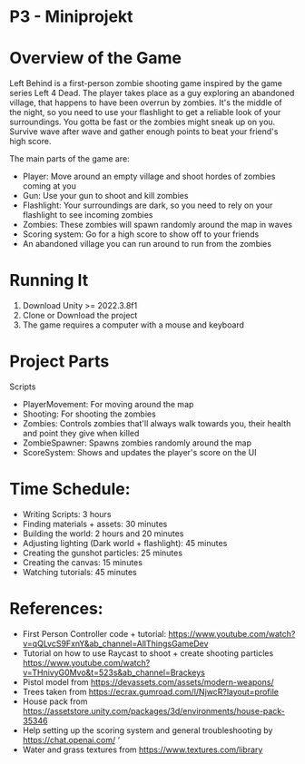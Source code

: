 # P3 - Miniprojekt
# Overview of the Game
Left Behind is a first-person zombie shooting game inspired by the game series Left 4 Dead. The player takes place as a guy exploring an abandoned village, that happens to have been overrun by zombies. It's the middle of the night, so you need to use your flashlight to get a reliable look of your surroundings. You gotta be fast or the zombies might sneak up on you. Survive wave after wave and gather enough points to beat your friend's high score.

The main parts of the game are:
* Player: Move around an empty village and shoot hordes of zombies coming at you
* Gun: Use your gun to shoot and kill zombies
* Flashlight: Your surroundings are dark, so you need to rely on your flashlight to see incoming zombies
* Zombies: These zombies will spawn randomly around the map in waves
* Scoring system: Go for a high score to show off to your friends
* An abandoned village you can run around to run from the zombies

# Running It
1. Download Unity >= 2022.3.8f1
2. Clone or Download the project
3. The game requires a computer with a mouse and keyboard

# Project Parts
Scripts
* PlayerMovement: For moving around the map
* Shooting: For shooting the zombies
* Zombies: Controls zombies that'll always walk towards you, their health and point they give when killed
* ZombieSpawner: Spawns zombies randomly around the map
* ScoreSystem: Shows and updates the player's score on the UI

# Time Schedule:

* Writing Scripts: 3 hours
*	Finding materials + assets: 30 minutes
*	Building the world: 2 hours and 20 minutes
*	Adjusting lighting (Dark world + flashlight): 45 minutes
*	Creating the gunshot particles: 25 minutes
*	Creating the canvas: 15 minutes
*	Watching tutorials: 45 minutes

# References:
*	First Person Controller code + tutorial: https://www.youtube.com/watch?v=qQLvcS9FxnY&ab_channel=AllThingsGameDev 
*	Tutorial on how to use Raycast to shoot + create shooting particles https://www.youtube.com/watch?v=THnivyG0Mvo&t=523s&ab_channel=Brackeys 
*	Pistol model from https://devassets.com/assets/modern-weapons/ 
*	Trees taken from https://ecrax.gumroad.com/l/NjwcR?layout=profile 
*	House pack from https://assetstore.unity.com/packages/3d/environments/house-pack-35346 
*	Help setting up the scoring system and general troubleshooting by https://chat.openai.com/ ‘
*	Water and grass textures from https://www.textures.com/library 
